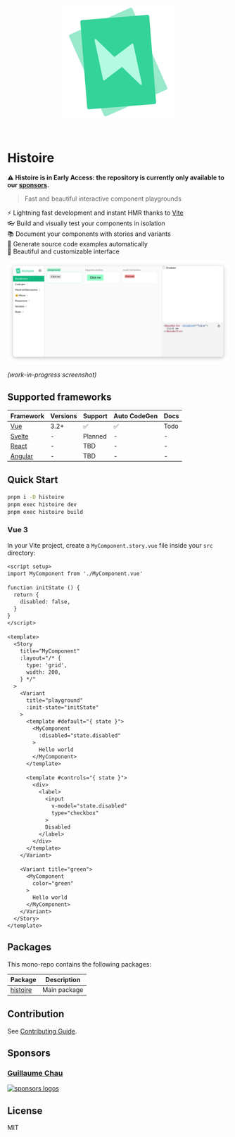 <p align="center">
  <img src="./logo.svg" alt="Histoire logo" width="256px" height="256px">
</p>

<br>

# Histoire

**⚠️ Histoire is in Early Access: the repository is currently only available to our [sponsors](https://github.com/sponsors/Akryum).**

> Fast and beautiful interactive component playgrounds

⚡️ Lightning fast development and instant HMR thanks to [Vite](http://vitejs.dev)  
👓 Build and visually test your components in isolation  
📚 Document your components with stories and variants  
📝 Generate source code examples automatically  
🎨 Beautiful and customizable interface  

![screenshot](./screenshot.png)

*(work-in-progress screenshot)*

## Supported frameworks

| Framework | Versions | Support | Auto CodeGen | Docs |
| --------- | -------- | ------- | ------------ | ---- |
| [Vue](https://vuejs.org/) | 3.2+ | ✅ | ✅ | Todo |
| [Svelte](https://svelte.dev/) | - | Planned | - | - |
| [React](https://reactjs.org/) | - | TBD | - | - |
| [Angular](https://angular.io/) | - | TBD | - | - |

## Quick Start

```bash
pnpm i -D histoire
pnpm exec histoire dev
pnpm exec histoire build
```

### Vue 3

In your Vite project, create a `MyComponent.story.vue` file inside your `src` directory:

```vue
<script setup>
import MyComponent from './MyComponent.vue'

function initState () {
  return {
    disabled: false,
  }
}
</script>

<template>
  <Story
    title="MyComponent"
    :layout="/* {
      type: 'grid',
      width: 200,
    } */"
  >
    <Variant
      title="playground"
      :init-state="initState"
    >
      <template #default="{ state }">
        <MyComponent
          :disabled="state.disabled"
        >
          Hello world
        </MyComponent>
      </template>

      <template #controls="{ state }">
        <div>
          <label>
            <input
              v-model="state.disabled"
              type="checkbox"
            >
            Disabled
          </label>
        </div>
      </template>
    </Variant>

    <Variant title="green">
      <MyComponent
        color="green"
      >
        Hello world
      </MyComponent>
    </Variant>
  </Story>
</template>
```

## Packages

This mono-repo contains the following packages:

| Package | Description |
| ------- | ----------- |
| [histoire](https://github.com/Akryum/histoire/tree/main/packages/histoire) | Main package |

## Contribution

See [Contributing Guide](https://github.com/Akryum/histoire/blob/main/CONTRIBUTING.md).

## Sponsors

### [Guillaume Chau](https://github.com/sponsors/Akryum)

[![sponsors logos](https://guillaume-chau.info/sponsors.png)](https://guillaume-chau.info/sponsors)

## License

MIT
